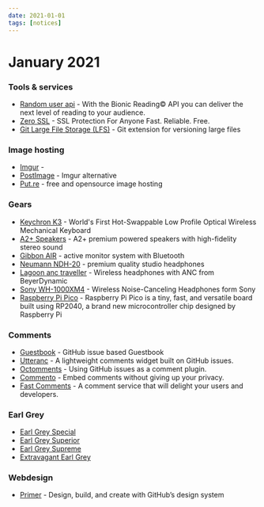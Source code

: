 ```yaml
---
date: 2021-01-01
tags: [notices]
---
```


# January 2021

### Tools & services

* [Random user api](https://randomuser.me/api/) - With the Bionic Reading© API you can deliver the next level of reading to your audience.
* [Zero SSL](https://zerossl.com/) - SSL Protection For Anyone Fast. Reliable. Free.
* [Git Large File Storage (LFS)](https://git-lfs.github.com/) - Git extension for versioning large files

### Image hosting

* [Imgur](https://imgur.com/) - 
* [PostImage](https://postimages.org/) - Imgur alternative
* [Put.re](https://put.re/) - free and opensource image hosting 

### Gears

* [Keychron K3](https://www.keychron.com/pages/keychron-k3-wireless-mechanical-keyboard) - World's First Hot-Swappable Low Profile Optical Wireless Mechanical Keyboard
* [A2+ Speakers](https://audioengineusa.com/shop/wirelessspeakers/a2-wireless-computer-speakers/) - A2+ premium powered speakers with high-fidelity stereo sound
* [Gibbon AIR](https://www.monkey-banana.de/project/gibbon-air/) - active monitor system with Bluetooth
* [Neumann NDH-20](https://en-de.neumann.com/ndh-20) - premium quality studio headphones
* [Lagoon anc traveller](https://europe.beyerdynamic.com/lagoon-anc-traveller.html) - Wireless headphones with ANC from BeyerDynamic
* [Sony WH-1000XM4](https://www.sony.com/electronics/headband-headphones/wh-1000xm4) - Wireless Noise-Canceling Headphones form Sony
* [Raspberry Pi Pico](https://www.raspberrypi.org/products/raspberry-pi-pico/) - Raspberry Pi Pico is a tiny, fast, and versatile board built using RP2040, a brand new microcontroller chip designed by Raspberry Pi

### Comments

* [Guestbook](https://leerob.io/guestbook) - GitHub issue based Guestbook
* [Utteranc](https://utteranc.es) - A lightweight comments widget built on GitHub issues.
* [Octomments](https://ocs.now.sh) - Using GitHub issues as a comment plugin.
* [Commento](https://commento.io/) - Embed comments without giving up your privacy.
* [Fast Comments](https://fastcomments.com) - A comment service that will delight your users and developers.


### Earl Grey

* [Earl Grey Special](https://www.caj.cz/earl-grey-special~z528-000159.html)
* [Earl Grey Superior](https://oxalis.cz/cs/earl-grey-superior-60-g-8595218075732-231.htm/)
* [Earl Grey Supreme](https://harneyteas.cz/products/earl-grey-supreme-sypany-caj-196-g)
* [Extravagant Earl Grey](https://www.whittard.cz/extravagant-earl-grey/)

### Webdesign

* [Primer](https://primer.style) - Design, build, and create with GitHub’s design system